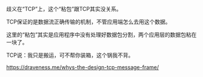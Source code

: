 歧义在“TCP”上，这个“粘包”跟TCP其实没关系。

TCP保证的是数据流正确传输的机制，不管应用端怎么去用这个数据。

这里的“粘包”其实是应用程序中没有处理好数据包分割，两个应用层的数据包粘在一块了。

TCP说：我只是搬运，可不帮你装箱，这个锅我不背。

https://draveness.me/whys-the-design-tcp-message-frame/

